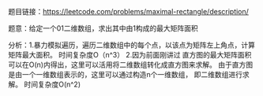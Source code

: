 题目链接：https://leetcode.com/problems/maximal-rectangle/description/

题意：给定一个01二维数组，求出其中由1构成的最大矩阵面积

分析：1.暴力模拟遍历，遍历二维数组中的每个点，以该点为矩阵左上角点，计算矩阵最大面积。  时间复杂度O（n^3）
      2.因为前面刚讲过 直方图的最大矩阵面积 可以在O(n)内得出，这里可以活用将二维数组转化成直方图来求解。
      由于直方图是由一个一维数组表示的，这里可以通过构造n个一维数组， 即二维数组进行求解。 时间复杂度O(n^2)
